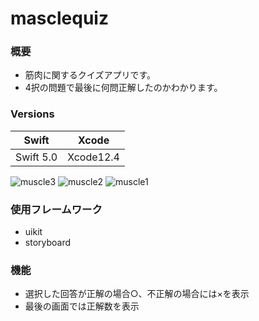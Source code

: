 # masclequiz

### 概要
- 筋肉に関するクイズアプリです。
- 4択の問題で最後に何問正解したのかわかります。

### Versions
Swift | Xcode
-|-
Swift 5.0 | Xcode12.4

![muscle3](https://user-images.githubusercontent.com/98800328/152943566-bbd75fac-7e4c-4615-81ec-0b5d770b2ebd.png)
![muscle2](https://user-images.githubusercontent.com/98800328/152943557-21d31635-7c38-404f-b67f-e9bd931c4d9b.png)
![muscle1](https://user-images.githubusercontent.com/98800328/152943543-e6694bbb-e040-4194-b6bc-d9c61b3b70d0.png)

### 使用フレームワーク
- uikit
- storyboard

### 機能
- 選択した回答が正解の場合○、不正解の場合には×を表示
- 最後の画面では正解数を表示
